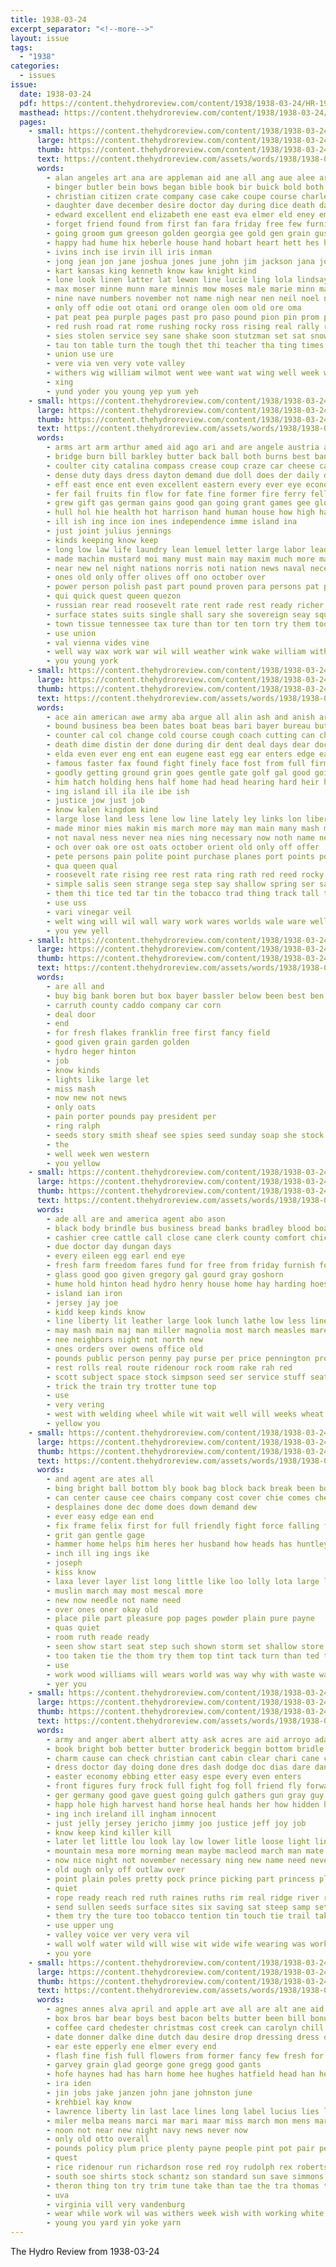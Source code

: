```yaml
---
title: 1938-03-24
excerpt_separator: "<!--more-->"
layout: issue
tags:
  - "1938"
categories:
  - issues
issue:
  date: 1938-03-24
  pdf: https://content.thehydroreview.com/content/1938/1938-03-24/HR-1938-03-24.pdf
  masthead: https://content.thehydroreview.com/content/1938/1938-03-24/masthead/HR-1938-03-24.jpg
  pages:
    - small: https://content.thehydroreview.com/content/1938/1938-03-24/small/HR-1938-03-24-01.jpg
      large: https://content.thehydroreview.com/content/1938/1938-03-24/large/HR-1938-03-24-01.jpg
      thumb: https://content.thehydroreview.com/content/1938/1938-03-24/thumbnails/HR-1938-03-24-01.jpg
      text: https://content.thehydroreview.com/assets/words/1938/1938-03-24/HR-1938-03-24-01.txt
      words:
        - alan angeles art ana are appleman aid ane all ang aue alee arm age apache aries arai ayes arthur and ard arts ava allie able altus ald april abe anna aud alva alert albert ader ally
        - binger butler bein bows began bible book bir buick bold both brother bar basket blanche bands burn big been bill bead bud but bride bird bartgis ball billy bees break baker bear bacon browne brien bese back boy better bas business buy born boys
        - christian citizen crate company case cake coupe course charles cass cast coe cover curling collier cant corn collins curtain cola coy cran clarence che church clinton cream card cash christ caster contin cooper care county cor cote college clarice cattle creek claudette corner carruth cane came come can cay corners cooley city cantrell colbert close class christensen coup
        - daughter dave december desire doctor day during dice death daughters den door dungan deck dany duncan deane dunnington date days davis deep ditmore dean
        - edward excellent end elizabeth ene east eva elmer eld eney emma exe eimer even ell ess enid ead early easter eakins every ethel
        - forget friend found from first fan fara friday free few furnish fern farm fini franz full far for fay foe fais fam freeman friends faith favors fee flowers finley frank fares firm fine felton fie
        - going groom gum greeson golden georgia gee gold gen grain gusty grace getting geary goes george gas group gaug gorn given grand gary guest
        - happy had hume hix heberle house hand hobart heart hett hes hopewell held harn husband health hae hai harden him heber hung high hitch hurry hugh home hink hamilton henry hydro heger has holderman hughes harry ham head harel herron hala how her
        - ivins inch ise irvin ill iris inman
        - jong jean jon jane joshua jones june john jim jackson jana joy jude junior
        - kart kansas king kenneth know kaw knight kind
        - lone look linen latter lat lewon line lucie ling lola lindsay lute lee less live league lynch last living los low leonard linn lizzie lay love lady left luella les lan lela lave larabee
        - max moser minne munn mare minnis mow moses male marie minn marguerite mize mary martha maske many made mon moment morning merchan marical mis much myron mapel mccully march madge marvin moxey most mase mee miss may miller mas more mony miles man marriage monday masia mire
        - nine nave numbers november not name nigh near nen neil noel ney nead nee nina nea ning note new night news notice now
        - only off odie oot otani ord orange olen oom old ore oma
        - pat peat pea purple pages past pro paso pound pion pin prom painting pipe point power piano pales pire plan pel peay pax paper page pullen pian proud present pird potter people president part
        - red rush road rat rome rushing rocky ross rising real rally ree rus ready roy reason randall rex raymond reading run rae room ruth register
        - sies stolen service sey sane shake soon stutzman set sat snow stores station sale son second sedan state seem sunday sand such sea still struck sally seri sutton speech stott seek steers seow school sister seven six sayre special say sarah sullens see sun schoo sed stange stick south ser stives she square siren show serey steely simpson sorrow swartzendruber sing side stand snyder seer smith sou said
        - tau ton table turn the tough thet thi teacher tha ting times tees tree thew trey trom tor towns tour tone tay tolle title tho team tayler them trainer tan take than tine thurs town tite texas taken then ted trum tae tilt
        - union use ure
        - vere via ven very vote valley
        - withers wig william wilmot went wee want wat wing well week west while wack warren walt weeks weatherford wash will with wellington wax worst walter wife wil win was white willoughby wyatt wheeler wedding words
        - xing
        - yund yoder you young yep yum yeh
    - small: https://content.thehydroreview.com/content/1938/1938-03-24/small/HR-1938-03-24-02.jpg
      large: https://content.thehydroreview.com/content/1938/1938-03-24/large/HR-1938-03-24-02.jpg
      thumb: https://content.thehydroreview.com/content/1938/1938-03-24/thumbnails/HR-1938-03-24-02.jpg
      text: https://content.thehydroreview.com/assets/words/1938/1938-03-24/HR-1938-03-24-02.txt
      words:
        - arms art arm arthur amed aid ago ari and are angele austria aus anger avalon all age anti army american america angeles august able arizona apt
        - bridge burn bill barkley butter back ball both burns best bankhead bound body bread base bring but bage blood bay bry better bomber black bright bile bouquet border bryan bor britain been bai breath brought bankers buy
        - coulter city catalina compass crease coup craze car cheese cause chief cairo can came czech con craft cork china case current certain change calm caesar constant chancellor comes carry cheap civil cordell chan common
        - dense duty days dress dayton demand due doll does der daily dey dark during deep date dull dude dan dio down dom danger
        - eff east ence ent even excellent eastern every ever eye economy egg ery
        - fer fail fruits fin flow for fate fine former fire ferry fell flight found fresh france from foo few fussy fed fried first fuel fair far fast french furnish franc face force free franco
        - grew gift gas german gains good gan going grant games gee glow grates grown glenn given ger gaa general gave germany
        - hull hol hie health hot harrison hand human house how high harsh held handsome houston hydro home had hunt heart him harold her has
        - ill ish ing ince ion ines independence imme island ina
        - just joint julius jennings
        - kinds keeping know keep
        - long low law life laundry lean lemuel letter large labor leader legacy light london less lite lear los lamp learn lurk lead legal lands luster later ler leaders lan like little last
        - made machin mustard moi many must main may maxim much more march martin meal men money man mer minus match mars market major miklas mary manuel model most muss miles mans might ming mith
        - near new nel night nations norris noti nation news naval necessary nas now nat need noble not
        - ones old only offer olives off ono october over
        - power person polish past part pound proven para persons pat pic pour place press proper present pipe poli poland peace pepper policy planes parliament pair parton poor points paolo persia plane pol ply pest prime pro port point pontoon president paper plant paris pec per plants profit
        - qui quick quest queen quezon
        - russian rear read roosevelt rate rent rade rest ready richer room reich round rice rule rich role rising run
        - surface states suits single shall sary she sovereign seay square set sand speaker spain start silver september sales staff speak soon sharp scrip son sena sin still sit seale stands said small stretch severe sugar surprise saw state say six sup supply sugars stom sea sports seed speech such shows speed strong school show serene
        - town tissue tennessee tax ture than tor ten torn try them too tai trip takes tain tention ting the tache trace tum taken tully trias tenn toward times trom tips trimmings take
        - use union
        - val vienna vides vine
        - well way wax work war wil will weather wink wake william with wooden warsaw warn wit was wife writer weight wick working went weeks wagon while worlds why walk world week word wise
        - you young york
    - small: https://content.thehydroreview.com/content/1938/1938-03-24/small/HR-1938-03-24-03.jpg
      large: https://content.thehydroreview.com/content/1938/1938-03-24/large/HR-1938-03-24-03.jpg
      thumb: https://content.thehydroreview.com/content/1938/1938-03-24/thumbnails/HR-1938-03-24-03.jpg
      text: https://content.thehydroreview.com/assets/words/1938/1938-03-24/HR-1938-03-24-03.txt
      words:
        - ace ain american awe army aba argue all alin ash and anish are ask
        - bound business bea been bates boat beas bari bayer bureau but begun big buck bia boe better begin base buy bruckart bish bast both bur
        - counter cal col change cold course cough coach cutting can ching car comes case college candy city colony certain con cumming call court chick comment
        - death dime distin der done during dir dent deal days dear dock down doubt drop doctor dee docks
        - elda even ever eng ent ean eugene east egg ear enters edge early ero
        - famous faster fax found fight finely face fost from full firm friendly foo for forth favor fed fall flower ford finder forward first flock factor farm far few friend fae farley
        - goodly getting ground grin goes gentle gate golf gal good going given general
        - him hatch holding hens half home had head hearing hard heir has how hey house hands heath hydro haan honey harbor
        - ing island ill ila ile ibe ish
        - justice jow just job
        - know kalen kingdom kind
        - large lose land less lene low line lately ley links lon liberal like left longer long louisville
        - made minor mies makin mis march more may man main many mash mild miles mon marco moment magazine much means malay manion must mean mack
        - not naval ness never nea nies ning necessary now noth name new navy need
        - och over oak ore ost oats october orient old only off offer
        - pete persons pain polite point purchase planes port points pos peddle palms parks place price plain pow per plan president prim pro part pare
        - qua queen qual
        - roosevelt rate rising ree rest rata ring rath red reed rocky rather rus
        - simple salis seen strange sega step say shallow spring ser safe seven singer slow sia seems start salary supply shadow sack sion soe siam show sito shell spenser spencer strait southern sing sea six saving suk swing siso sas still sup shown stock states sugar stio sieg share
        - them thi tice ted tar tin the tobacco trad thing track tall threat than take tator tha tor tay then team
        - use uss
        - vari vinegar veil
        - welt wing will wil wall wary work wares worlds wale ware well way water wat was wren william with wine
        - you yew yell
    - small: https://content.thehydroreview.com/content/1938/1938-03-24/small/HR-1938-03-24-04.jpg
      large: https://content.thehydroreview.com/content/1938/1938-03-24/large/HR-1938-03-24-04.jpg
      thumb: https://content.thehydroreview.com/content/1938/1938-03-24/thumbnails/HR-1938-03-24-04.jpg
      text: https://content.thehydroreview.com/assets/words/1938/1938-03-24/HR-1938-03-24-04.txt
      words:
        - are all and
        - buy big bank boren but box bayer bassler below been best ben bar
        - carruth county caddo company car corn
        - deal door
        - end
        - for fresh flakes franklin free first fancy field
        - good given grain garden golden
        - hydro heger hinton
        - job
        - know kinds
        - lights like large let
        - miss mash
        - now new not news
        - only oats
        - pain porter pounds pay president per
        - ring ralph
        - seeds story smith sheaf see spies seed sunday soap she stock standard
        - the
        - well week wen western
        - you yellow
    - small: https://content.thehydroreview.com/content/1938/1938-03-24/small/HR-1938-03-24-05.jpg
      large: https://content.thehydroreview.com/content/1938/1938-03-24/large/HR-1938-03-24-05.jpg
      thumb: https://content.thehydroreview.com/content/1938/1938-03-24/thumbnails/HR-1938-03-24-05.jpg
      text: https://content.thehydroreview.com/assets/words/1938/1938-03-24/HR-1938-03-24-05.txt
      words:
        - ade all are and america agent abo ason
        - black body brindle bus business bread banks bradley blood board bank bull brown balls bethel berry best bay
        - cashier cree cattle call close cane clerk county comfort chick cas cost coff catt come child common car check college case can champlin chris cha care card
        - due doctor day dungan days
        - every eileen egg earl end eye
        - fresh farm freedom fares fund for free from friday furnish ford fram few farms
        - glass good goo given gregory gal gourd gray goshorn
        - hume hold hinton head hydro henry house home hay harding hoes hamilton hone her has horse hatch half
        - island ian iron
        - jersey jay joe
        - kidd keep kinds know
        - line liberty lit leather large look lunch lathe low less lines let
        - may mash main maj man miller magnolia most march measles mare market mule
        - nee neighbors night not north new
        - ones orders over owens office old
        - pounds public person penny pay purse per price pennington pro plenty president pullen pai
        - rest rolls real route ridenour rock room rake rah red
        - scott subject space stock simpson seed ser service stuff seat surgeon side sam season surplus south store station sale sole suit standard state sell shoats sohn sorrel special smooth save saturday
        - trick the train try trotter tune top
        - use
        - very vering
        - west with welding wheel while wit wait well will weeks wheat white wie wagon want williams wells wykert work
        - yellow you
    - small: https://content.thehydroreview.com/content/1938/1938-03-24/small/HR-1938-03-24-06.jpg
      large: https://content.thehydroreview.com/content/1938/1938-03-24/large/HR-1938-03-24-06.jpg
      thumb: https://content.thehydroreview.com/content/1938/1938-03-24/thumbnails/HR-1938-03-24-06.jpg
      text: https://content.thehydroreview.com/assets/words/1938/1938-03-24/HR-1938-03-24-06.txt
      words:
        - and agent are ates all
        - bing bright ball bottom bly book bag block back break been both bowels bleach better
        - can center cause cee chairs company cost cover chie comes cheap childs cho cat coin cay
        - desplaines done dec dome does down demand dew
        - ever easy edge ean end
        - fix frame felix first for full friendly fight force falling front fine finney fella from fun
        - grit gan gentle gage
        - hammer home helps him heres her husband how heads has huntley hands house hold hea hydro
        - inch ill ing ings ike
        - joseph
        - kiss know
        - laxa lever layer list long little like loo lolly lota large ler
        - muslin march may most mescal more
        - new now needle not name need
        - over ones oner okay old
        - place pile part pleasure pop pages powder plain pure payne
        - quas quiet
        - room ruth reade ready
        - seen show start seat step such shown storm set shallow store side send springs safe sen sales sparkle spears stretch sewing shine
        - too taken tie the thom try them top tint tack turn than ted tooth touch then twine
        - use
        - work wood williams will wears world was way why with waste watch wyeth web
        - yer you
    - small: https://content.thehydroreview.com/content/1938/1938-03-24/small/HR-1938-03-24-07.jpg
      large: https://content.thehydroreview.com/content/1938/1938-03-24/large/HR-1938-03-24-07.jpg
      thumb: https://content.thehydroreview.com/content/1938/1938-03-24/thumbnails/HR-1938-03-24-07.jpg
      text: https://content.thehydroreview.com/assets/words/1938/1938-03-24/HR-1938-03-24-07.txt
      words:
        - army and anger abert albert atty ask acres are aid arroyo ada all ard
        - book bright bob better butter broderick beggin bottom bridle bank bring but brothers best boys bunch braid brother brand bacco beha below brush bateman barn body ber bell back barbara blue breed bark been boo burst brown began begin bray bird
        - charm cause can check christian cant cabin clear chari cane close chair clay cat cool call corral circle chart con cheese certain crook cor class chip come carry caporal
        - dress doctor day doing done dres dash dodge doc dias dare dan down dad dow days den during
        - easter economy ebbing etter easy espe every even enters
        - front figures fury frock full fight fog foll friend fly forward fine fon force from fellow fix francisco fam fire first fun floor farewell friends frank for face far
        - ger germany good gave guest going gulch gathers gun gray guy general gang gory grin glad
        - happ hole high harvest hand horse heal hands her how hidden held humble half hag howard harz has had halt holding heart hot hott hurry holt hill hydro head house him heard hurt hes hust
        - ing inch ireland ill ingham innocent
        - just jelly jersey jericho jimmy joo justice jeff joy job
        - know keep kind killer kill
        - later let little lou look lay low lower litle loose light line lis long landmark like lee laughing lot left last
        - mountain mesa more morning mean maybe macleod march man mate money mission mellow men makins miles might miss made many
        - now nice night not november necessary ning new name need never
        - old ough only off outlaw over
        - point plain poles pretty pock prince picking part princess plants patch pressman people peoples press park paper plenty pipe pardon pat pill pic path peat pulling pear
        - quiet
        - rope ready reach red ruth raines ruths rim real ridge river ran roon rockingham round range rocky roan rode ress riding ranch rut rock rocks rein room rider run
        - send sullen seeds surface sites six saving sat steep samp set smile sire summ smokes side sai shoulders sense shoot swing store seed stran said shook she service self soon space still stuff sheer stones see share say size silk sor stetson short show san summer start smoke smart saw standing small story spring seen sorley stay
        - them try the ture too tobacco tention tin touch tie trail takes top thistle times town thay tough tax tail take thad thick threat talk ten telling tell thing trim
        - use upper ung
        - valley voice ver very vera vil
        - wall wolf water wild will wise wit wide wife wearing was working want while way why washington work week wave war went well ware with william wait
        - you yore
    - small: https://content.thehydroreview.com/content/1938/1938-03-24/small/HR-1938-03-24-08.jpg
      large: https://content.thehydroreview.com/content/1938/1938-03-24/large/HR-1938-03-24-08.jpg
      thumb: https://content.thehydroreview.com/content/1938/1938-03-24/thumbnails/HR-1938-03-24-08.jpg
      text: https://content.thehydroreview.com/assets/words/1938/1938-03-24/HR-1938-03-24-08.txt
      words:
        - agnes annes alva april and apple art ave all are alt ane aid
        - box bros bar bear boys best bacon belts butter been bill bonus bueno blue bentz barnes bart bil both
        - coffee card chedester christmas cost creek can carolyn chill carey cassidy ceo cari cen clay curnutt custer
        - date donner dalke dine dutch dau desire drop dressing dress day die doyle
        - ear este epperly ene elmer every end
        - flash fine fish full flowers from former fancy few fresh for friedman fun friends forget frank friday
        - garvey grain glad george gone gregg good gants
        - hofe haynes had has harn home hee hughes hatfield head han henry hydro her hart
        - ira iden
        - jin jobs jake janzen john jane johnston june
        - krehbiel kay know
        - lawrence liberty lin last lace lines long label lucius lies lewis large lady
        - miler melba means marci mar mari maar miss march mon mens market money mexican made mir monday more monts
        - noon not near new night navy news never now
        - only old otto overall
        - pounds policy plum price plenty payne people pint pot pair pear parets part paper pound per pent peach
        - quest
        - rice ridenour run richardson rose red roy rudolph rex roberts ridge ruth ren rate real reside
        - south soe shirts stock schantz son standard sun save simmons shelton size supper skaggs seller shall steffe snow sunday styles stout stones summer short spring savi salad shoe soap shorts seven sharon suit store satin see saturday straw style
        - theron thing ton try trim tune take than tae the tra thomas thai
        - uva
        - virginia vill very vandenburg
        - wear while work wil was withers week wish with working white wall will want weatherford
        - young you yard yin yoke yarn
---
```


The Hydro Review from 1938-03-24

<!--more-->

